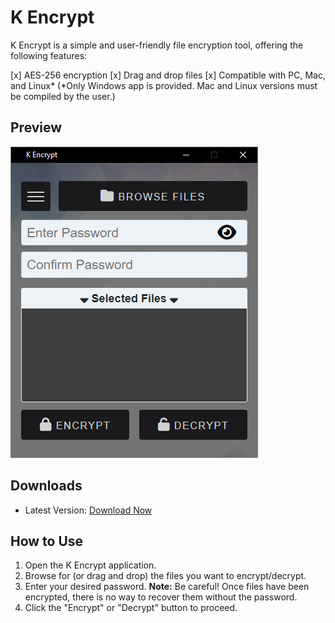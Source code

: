 # K Encrypt
K Encrypt is a simple and user-friendly file encryption tool, offering the following features:

[x] AES-256 encryption
[x] Drag and drop files
[x] Compatible with PC, Mac, and Linux*
(*Only Windows app is provided. Mac and Linux versions must be compiled by the user.)

## Preview
![K Encrypt Preview](https://github.com/kevinkickback/K-Encrypt/blob/main/preview.png)

## Downloads
* Latest Version: [Download Now](download_link_here)

## How to Use
1. Open the K Encrypt application.
2. Browse for (or drag and drop) the files you want to encrypt/decrypt.
3. Enter your desired password.
   **Note:** Be careful! Once files have been encrypted, there is no way to recover them without the password.
4. Click the "Encrypt" or "Decrypt" button to proceed.
